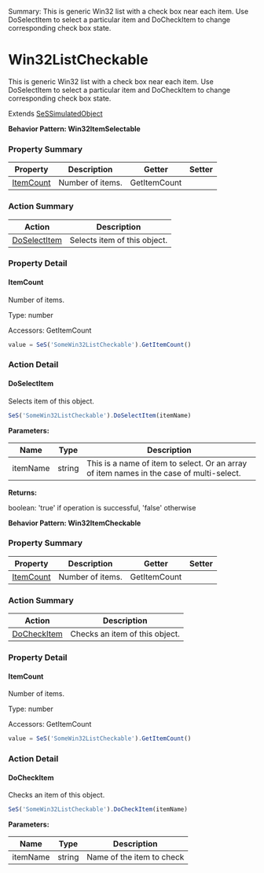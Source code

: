 Summary: This is generic Win32 list with a check box near each item. Use DoSelectItem to select a particular item and DoCheckItem to change corresponding check box state.

# Win32ListCheckable

This is generic Win32 list with a check box near each item. Use DoSelectItem to select a particular item and DoCheckItem to change corresponding check box state.
 
Extends [SeSSimulatedObject](SeSSimulatedObject.md)





**Behavior Pattern: Win32ItemSelectable**


<!-- ============================== property summary ========================== -->



### Property Summary
| **Property** | **Description** | **Getter** | **Setter** |
| ------------ | --------------- | ---------- | ---------- |
| [ItemCount](#itemcount) | Number of items. | GetItemCount |  |



<!-- ============================== action summary ========================== -->



### Action Summary
|  **Action** | **Description** | 
| ----------- | --------------- |
|  [DoSelectItem](#doselectitem) | Selects item of this object. |



<!-- ============================== property detail ========================== -->

### Property Detail

<a name="ItemCount"></a>
#### ItemCount

Number of items.



Type: number


Accessors: GetItemCount

```javascript
value = SeS('SomeWin32ListCheckable').GetItemCount()
```




<!-- ============================== action detail ========================== -->

### Action Detail

<a name="DoSelectItem"></a>    
#### DoSelectItem

Selects item of this object.

```javascript
SeS('SomeWin32ListCheckable').DoSelectItem(itemName)
```


**Parameters:**

|  **Name** | **Type** | **Description** |
| ---------- | -------- | --------------- |
| itemName | string |  This is a name of item to select. Or an array of item names in the case of multi-select. |




**Returns:**

boolean: 'true' if operation is successful, 'false' otherwise



<a name="see.also.win32listcheckable.doselectitem"></a>

  




**Behavior Pattern: Win32ItemCheckable**


<!-- ============================== property summary ========================== -->



### Property Summary
| **Property** | **Description** | **Getter** | **Setter** |
| ------------ | --------------- | ---------- | ---------- |
| [ItemCount](#itemcount) | Number of items. | GetItemCount |  |



<!-- ============================== action summary ========================== -->



### Action Summary
|  **Action** | **Description** | 
| ----------- | --------------- |
|  [DoCheckItem](#docheckitem) | Checks an item of this object. |



<!-- ============================== property detail ========================== -->

### Property Detail

<a name="ItemCount"></a>
#### ItemCount

Number of items.



Type: number


Accessors: GetItemCount

```javascript
value = SeS('SomeWin32ListCheckable').GetItemCount()
```




<!-- ============================== action detail ========================== -->

### Action Detail

<a name="DoCheckItem"></a>    
#### DoCheckItem

Checks an item of this object.

```javascript
SeS('SomeWin32ListCheckable').DoCheckItem(itemName)
```


**Parameters:**

|  **Name** | **Type** | **Description** |
| ---------- | -------- | --------------- |
| itemName | string |  Name of the item to check |





<a name="see.also.win32listcheckable.docheckitem"></a>

  

